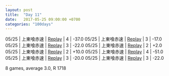 ```yaml
---
layout: post
title:  "Day 11"
date:   2017-05-25 09:00:00 +0700
categories: "100days"
---
```

05/25 | 上東喰赤速 | <a href="http://tenhou.net/0/?log=2017052514gm-00c1-0000-f8524f67&tw=2">Replay</a> | 4 | -37.0
05/25 | 上東喰赤速 | <a href="http://tenhou.net/0/?log=2017052515gm-00c1-0000-e9917a64&tw=2">Replay</a> | 3 | -17.0
05/25 | 上東喰赤速 | <a href="http://tenhou.net/0/?log=2017052516gm-00c1-0000-daa7051e&tw=0">Replay</a> | 3 | -22.0
05/25 | 上東喰赤速 | <a href="http://tenhou.net/0/?log=2017052516gm-00c1-0000-17982a22&tw=3">Replay</a> | 2 | +2.0
05/25 | 上東喰赤速 | <a href="http://tenhou.net/0/?log=2017052517gm-00c1-0000-fa2b1e4f&tw=1">Replay</a> | 2 | +10.0
05/25 | 上東喰赤速 | <a href="http://tenhou.net/0/?log=2017052520gm-00c1-0000-529d0c75&tw=2">Replay</a> | 4 | -51.0
05/25 | 上東喰赤速 | <a href="http://tenhou.net/0/?log=2017052602gm-00c1-0000-c443e8db&tw=3">Replay</a> | 3 | -20.0 
05/25 | 上東喰赤速 | <a href="http://tenhou.net/0/?log=2017052602gm-00c1-0000-d71b46c6&tw=1">Replay</a> | 3 | -22.0 


8 games, average 3.0, R 1718

